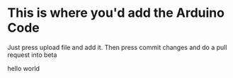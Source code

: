 # This is where you'd add the Arduino Code
Just press upload file and add it. Then press commit changes and do a pull request into beta

hello world

